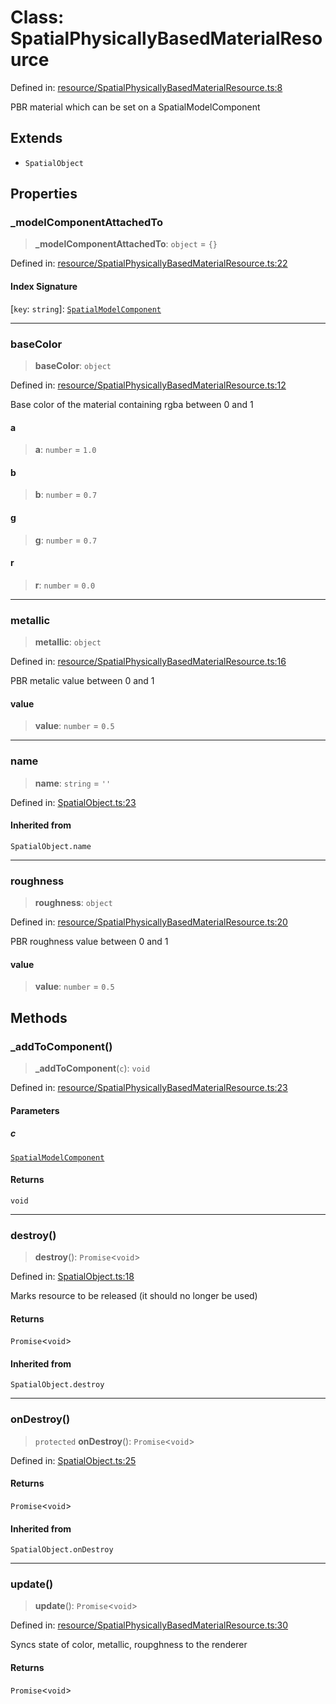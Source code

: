 # Class: SpatialPhysicallyBasedMaterialResource

Defined in: [resource/SpatialPhysicallyBasedMaterialResource.ts:8](https://github.com/webspatial/webspatial-sdk/blob/4b99b8c118df67a102dd2d333c40fa2b5e426143/core/src/core/resource/SpatialPhysicallyBasedMaterialResource.ts#L8)

PBR material which can be set on a SpatialModelComponent

## Extends

- `SpatialObject`

## Properties

### \_modelComponentAttachedTo

> **\_modelComponentAttachedTo**: `object` = `{}`

Defined in: [resource/SpatialPhysicallyBasedMaterialResource.ts:22](https://github.com/webspatial/webspatial-sdk/blob/4b99b8c118df67a102dd2d333c40fa2b5e426143/core/src/core/resource/SpatialPhysicallyBasedMaterialResource.ts#L22)

#### Index Signature

\[`key`: `string`\]: [`SpatialModelComponent`](SpatialModelComponent.md)

***

### baseColor

> **baseColor**: `object`

Defined in: [resource/SpatialPhysicallyBasedMaterialResource.ts:12](https://github.com/webspatial/webspatial-sdk/blob/4b99b8c118df67a102dd2d333c40fa2b5e426143/core/src/core/resource/SpatialPhysicallyBasedMaterialResource.ts#L12)

Base color of the material containing rgba between 0 and 1

#### a

> **a**: `number` = `1.0`

#### b

> **b**: `number` = `0.7`

#### g

> **g**: `number` = `0.7`

#### r

> **r**: `number` = `0.0`

***

### metallic

> **metallic**: `object`

Defined in: [resource/SpatialPhysicallyBasedMaterialResource.ts:16](https://github.com/webspatial/webspatial-sdk/blob/4b99b8c118df67a102dd2d333c40fa2b5e426143/core/src/core/resource/SpatialPhysicallyBasedMaterialResource.ts#L16)

PBR metalic value between 0 and 1

#### value

> **value**: `number` = `0.5`

***

### name

> **name**: `string` = `''`

Defined in: [SpatialObject.ts:23](https://github.com/webspatial/webspatial-sdk/blob/4b99b8c118df67a102dd2d333c40fa2b5e426143/core/src/core/SpatialObject.ts#L23)

#### Inherited from

`SpatialObject.name`

***

### roughness

> **roughness**: `object`

Defined in: [resource/SpatialPhysicallyBasedMaterialResource.ts:20](https://github.com/webspatial/webspatial-sdk/blob/4b99b8c118df67a102dd2d333c40fa2b5e426143/core/src/core/resource/SpatialPhysicallyBasedMaterialResource.ts#L20)

PBR roughness value between 0 and 1

#### value

> **value**: `number` = `0.5`

## Methods

### \_addToComponent()

> **\_addToComponent**(`c`): `void`

Defined in: [resource/SpatialPhysicallyBasedMaterialResource.ts:23](https://github.com/webspatial/webspatial-sdk/blob/4b99b8c118df67a102dd2d333c40fa2b5e426143/core/src/core/resource/SpatialPhysicallyBasedMaterialResource.ts#L23)

#### Parameters

##### c

[`SpatialModelComponent`](SpatialModelComponent.md)

#### Returns

`void`

***

### destroy()

> **destroy**(): `Promise`\<`void`\>

Defined in: [SpatialObject.ts:18](https://github.com/webspatial/webspatial-sdk/blob/4b99b8c118df67a102dd2d333c40fa2b5e426143/core/src/core/SpatialObject.ts#L18)

Marks resource to be released (it should no longer be used)

#### Returns

`Promise`\<`void`\>

#### Inherited from

`SpatialObject.destroy`

***

### onDestroy()

> `protected` **onDestroy**(): `Promise`\<`void`\>

Defined in: [SpatialObject.ts:25](https://github.com/webspatial/webspatial-sdk/blob/4b99b8c118df67a102dd2d333c40fa2b5e426143/core/src/core/SpatialObject.ts#L25)

#### Returns

`Promise`\<`void`\>

#### Inherited from

`SpatialObject.onDestroy`

***

### update()

> **update**(): `Promise`\<`void`\>

Defined in: [resource/SpatialPhysicallyBasedMaterialResource.ts:30](https://github.com/webspatial/webspatial-sdk/blob/4b99b8c118df67a102dd2d333c40fa2b5e426143/core/src/core/resource/SpatialPhysicallyBasedMaterialResource.ts#L30)

Syncs state of color, metallic, roupghness to the renderer

#### Returns

`Promise`\<`void`\>
